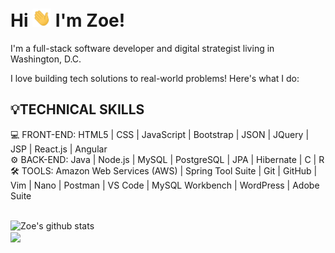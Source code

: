 <h1>Hi <img src="https://raw.githubusercontent.com/ABSphreak/ABSphreak/master/gifs/Hi.gif" width="30px"> I'm Zoe!</h1> 
<p>I'm a full-stack software developer and digital strategist living in Washington, D.C.</p> 

<p>I love building tech solutions to real-world problems! Here's what I do:</p>

<h2>💡TECHNICAL SKILLS</h2>
💻 FRONT-END: HTML5 | CSS | JavaScript | Bootstrap | JSON | JQuery | JSP | React.js | Angular </br>
⚙️ BACK-END: Java | Node.js | MySQL | PostgreSQL | JPA | Hibernate | C | R </br>
🛠 TOOLS: Amazon Web Services (AWS) | Spring Tool Suite | Git | GitHub | Vim | Nano | Postman | VS Code | MySQL Workbench | WordPress | Adobe Suite </br>
</br>

![Zoe's github stats](https://github-readme-stats.vercel.app/api?username=zking63&hide=["issues"]&show_icons=true)  </br><img align="center" src="https://github-readme-stats.vercel.app/api/top-langs/?username=zking63&layout=compact&theme=cobalt&hide_border=true" />

<!--
**zking63/zking63** is a ✨ _special_ ✨ repository because its `README.md` (this file) appears on your GitHub profile.

Here are some ideas to get you started:

- 🔭 I’m currently working on ...
- 🌱 I’m currently learning ...
- 👯 I’m looking to collaborate on ...
- 🤔 I’m looking for help with ...
- 💬 Ask me about ...
- 📫 How to reach me: ...
- 😄 Pronouns: She/Her
- ⚡ Fun fact: ...
-->
